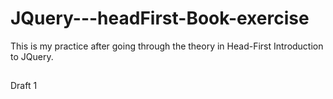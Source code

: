 # JQuery---headFirst-Book-exercise
This is my practice after going through the theory in Head-First Introduction to JQuery.

##
Draft 1
##
